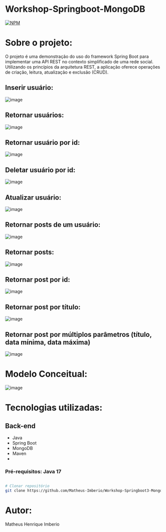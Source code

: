 # Workshop-Springboot-MongoDB

[![NPM](https://img.shields.io/npm/l/react)](https://github.com/Matheus-Imberio/workshop-springboot3-jpa/blob/main/LICENSE) 

# Sobre o projeto:

O projeto é uma demonstração do uso do framework Spring Boot para implementar uma API REST no contexto simplificado de uma rede social.
Utilizando os princípios da arquitetura REST, a aplicação oferece operações de criação, leitura, atualização e exclusão (CRUD).

## Inserir usuário:
![image](https://github.com/silvvh/Workshop-Springboot3-MongoDB/assets/116448381/09dcc814-c179-40e1-b2d0-4bfa407e163c)

## Retornar usuários:
![image](https://github.com/silvvh/Workshop-Springboot3-MongoDB/assets/116448381/faadb221-2f59-4d54-b09d-8ca3f956b9ea)

## Retornar usuário por id:
![image](https://github.com/silvvh/Workshop-Springboot3-MongoDB/assets/116448381/96ab38a5-082b-48eb-a13e-93a975533a44)

## Deletar usuário por id:
![image](https://github.com/silvvh/Workshop-Springboot3-MongoDB/assets/116448381/1c502a8d-2329-4fb2-a8cf-17b2df747da1)

## Atualizar usuário:
![image](https://github.com/silvvh/Workshop-Springboot3-MongoDB/assets/116448381/3c3ad950-ae06-442d-9d6c-948a6762405b)

## Retornar posts de um usuário:
![image](https://github.com/silvvh/Workshop-Springboot3-MongoDB/assets/116448381/34f5bb0c-dd8f-4116-81a6-d193ea1750fa)

## Retornar posts:
![image](https://github.com/silvvh/Workshop-Springboot3-MongoDB/assets/116448381/46720f53-dc9c-4093-9965-7cbdeabfc794)

## Retornar post por id:
![image](https://github.com/silvvh/Workshop-Springboot3-MongoDB/assets/116448381/ba881b6a-05f6-4ccd-8ce3-184561215c43)

## Retornar post por título:
![image](https://github.com/silvvh/Workshop-Springboot3-MongoDB/assets/116448381/88956565-5669-47b2-9550-ace85cead727)

## Retornar post por múltiplos parâmetros (título, data mínima, data máxima)
![image](https://github.com/silvvh/Workshop-Springboot3-MongoDB/assets/116448381/7bcce92f-7fcf-4aea-8c23-a2ec861ed41d)

# Modelo Conceitual:
![image](https://github.com/silvvh/Workshop-Springboot3-MongoDB/assets/116448381/9cedf6a0-dfca-472e-b281-2db2bbac0117)


# Tecnologias utilizadas:
## Back-end
- Java
- Spring Boot
- MongoDB
- Maven
- 
### Pré-requisitos: Java 17

```bash

# Clonar repositório
git clone https://github.com/Matheus-Imberio/Workshop-Springboot3-MongoDB.git

```
# Autor:

Matheus Henrique Imberio
